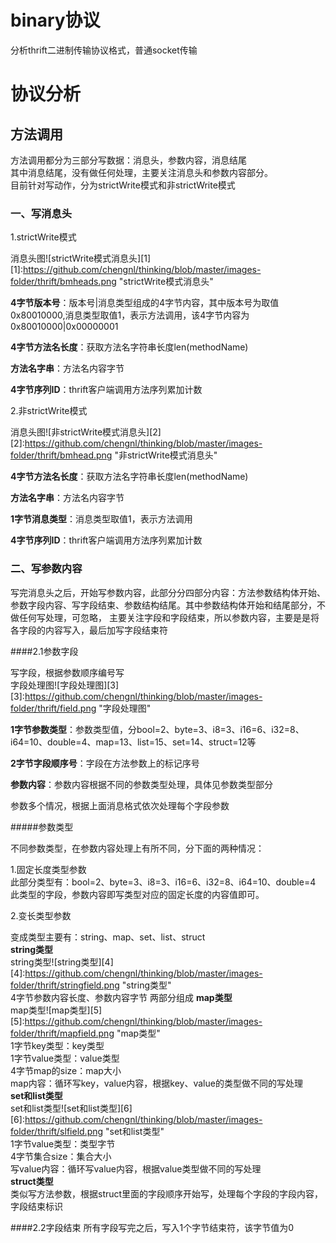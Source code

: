 # binary协议
  分析thrift二进制传输协议格式，普通socket传输
# 协议分析
## 方法调用
方法调用都分为三部分写数据：消息头，参数内容，消息结尾  
其中消息结尾，没有做任何处理，主要关注消息头和参数内容部分。  
目前针对写动作，分为strictWrite模式和非strictWrite模式

### 一、写消息头

1.strictWrite模式

消息头图![strictWrite模式消息头][1]
[1]:https://github.com/chengnl/thinking/blob/master/images-folder/thrift/bmheads.png "strictWrite模式消息头"

**4字节版本号**：版本号|消息类型组成的4字节内容，其中版本号为取值0x80010000,消息类型取值1，表示方法调用，该4字节内容为0x80010000|0x00000001  

**4字节方法名长度**：获取方法名字符串长度len(methodName)  

**方法名字串**：方法名内容字节  

**4字节序列ID**：thrift客户端调用方法序列累加计数  

2.非strictWrite模式

消息头图![非strictWrite模式消息头][2]
[2]:https://github.com/chengnl/thinking/blob/master/images-folder/thrift/bmhead.png "非strictWrite模式消息头"

**4字节方法名长度**：获取方法名字符串长度len(methodName)  

**方法名字串**：方法名内容字节  

**1字节消息类型**：消息类型取值1，表示方法调用  

**4字节序列ID**：thrift客户端调用方法序列累加计数  

### 二、写参数内容

写完消息头之后，开始写参数内容，此部分分四部分内容：方法参数结构体开始、参数字段内容、写字段结束、参数结构结尾。其中参数结构体开始和结尾部分，不做任何写处理，可忽略，
主要关注字段和字段结束，所以参数内容，主要是是将各字段的内容写入，最后加写字段结束符 

####2.1参数字段

写字段，根据参数顺序编号写  
字段处理图![字段处理图][3]
[3]:https://github.com/chengnl/thinking/blob/master/images-folder/thrift/field.png "字段处理图"

**1字节参数类型**：参数类型值，分bool=2、byte=3、i8=3、i16=6、i32=8、i64=10、double=4、map=13、list=15、set=14、struct=12等  

**2字节字段顺序号**：字段在方法参数上的标记序号

**参数内容**：参数内容根据不同的参数类型处理，具体见参数类型部分

参数多个情况，根据上面消息格式依次处理每个字段参数

#####参数类型

不同参数类型，在参数内容处理上有所不同，分下面的两种情况：  

1.固定长度类型参数  
  此部分类型有：bool=2、byte=3、i8=3、i16=6、i32=8、i64=10、double=4  
  此类型的字段，参数内容即写类型对应的固定长度的内容值即可。 

2.变长类型参数  

  变成类型主要有：string、map、set、list、struct  
  **string类型**  
  string类型![string类型][4]
[4]:https://github.com/chengnl/thinking/blob/master/images-folder/thrift/stringfield.png "string类型"  
  4字节参数内容长度、参数内容字节 两部分组成
  **map类型**  
  map类型![map类型][5]
[5]:https://github.com/chengnl/thinking/blob/master/images-folder/thrift/mapfield.png "map类型"  
  1字节key类型：key类型  
  1字节value类型：value类型  
  4字节map的size：map大小  
  map内容：循环写key，value内容，根据key、value的类型做不同的写处理  
  **set和list类型**    
  set和list类型![set和list类型][6]
[6]:https://github.com/chengnl/thinking/blob/master/images-folder/thrift/slfield.png "set和list类型"  
  1字节value类型：类型字节  
  4字节集合size：集合大小  
  写value内容：循环写value内容，根据value类型做不同的写处理  
  **struct类型**   
  类似写方法参数，根据struct里面的字段顺序开始写，处理每个字段的字段内容，字段结束标识

####2.2字段结束
所有字段写完之后，写入1个字节结束符，该字节值为0
